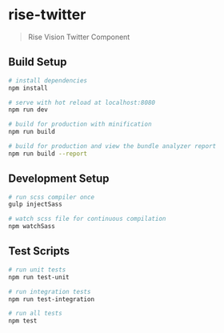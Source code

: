 # rise-twitter

> Rise Vision Twitter Component

## Build Setup

``` bash
# install dependencies
npm install

# serve with hot reload at localhost:8080
npm run dev

# build for production with minification
npm run build

# build for production and view the bundle analyzer report
npm run build --report
```

## Development Setup

``` bash
# run scss compiler once
gulp injectSass

# watch scss file for continuous compilation
npm watchSass
```

## Test Scripts

``` bash
# run unit tests
npm run test-unit

# run integration tests
npm run test-integration

# run all tests
npm test
```
